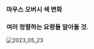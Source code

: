 ### 마우스 오버시 색 변화
### 여러 정렬하는 요령들 알아둘 것.
![2023_05_23](https://github.com/leerowa/in_raka/assets/131571217/4fd99892-96f9-4146-9791-d6ce9dc4982c)

